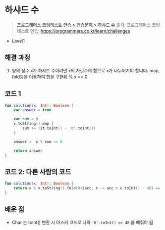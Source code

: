 # 하샤드 수

> [프로그래머스 코딩테스트 연습 > 연습문제 > 하샤드 수](https://programmers.co.kr/learn/courses/30/lessons/12947)
> 출처: 프로그래머스 코딩 테스트 연습, https://programmers.co.kr/learn/challenges

- Level1

## 해결 과정

1. 양의 정수 x가 하샤드 수이려면 x의 자릿수의 합으로 x가 나누어져야 합니다. map, fold등을 이용하여 합을 구한뒤 % x == 0

## 코드 1

```kotlin
fun solution(x: Int): Boolean {
    var answer = true

    var sum = 0
    x.toString().map {
        sum += (it.toInt() - '0'.toInt())
    }

    answer =  x % sum == 0

    return answer
}
```

## 코드 2: 다른 사람의 코드

```kotlin
fun solution(x: Int): Boolean {
    return x % x.toString().fold(0){acc, c -> acc + c.toInt() - 48} == 0
}
```

## 배운 점
- Char 는 toInt() 변환 시 아스키 코드로 나와 `'0'.toInt() or 48` 을 빼줘야 됨

